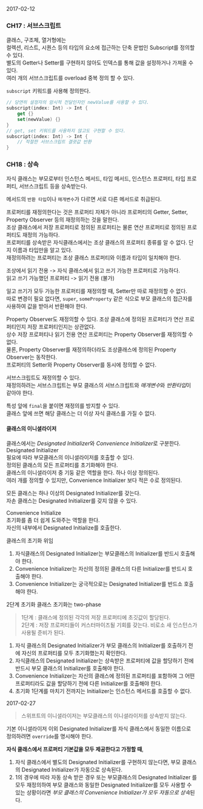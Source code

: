 2017-02-12

### CH17 : 서브스크립트

클래스, 구조체, 열거형에는  
컬렉션, 리스트, 시퀀스 등의 타입의 요소에 접근하는 단축 문법인 Subscript를 정의할 수 있다.  
별도의 Getter나 Setter를 구현하지 않아도 인덱스를 통해 값을 설정하거나 가져올 수 있다.  
여러 개의 서브스크립트를 overload 중복 정의 할 수 있다.

`subscript` 키워드를 사용해 정의한다.  

```swift
// 당연히 설정자의 암시적 전달인자인 newValue를 사용할 수 있다.
subscript(index: Int) -> Int {
    get {}
    set(newValue) {}
}
// get, set 키워드를 사용하지 않고도 구현할 수 있다.
subscript(index: Int) -> Int {
    // 적절한 서브스크립트 결괏값 반환
}
```

### CH18 : 상속

자식 클래스는 부모로부터 인스턴스 메서드, 타입 메서드, 인스턴스 프로퍼티, 타입 프로퍼티, 서브스크립트 등을 상속받는다.

메서드의 `반환 타입`이나 `매개변수`가 다르면 서로 다른 메서드로 취급된다.

프로퍼티를 재정의한다는 것은 프로퍼티 자체가 아니라 프로퍼티의 Getter, Setter, Property Observer 등의 재정의하는 것을 말한다.  
조상 클래스에서 저장 프로퍼티로 정의된 프로퍼티는 물론 연산 프로퍼티로 정의된 프로퍼티도 재정의 가능하다.  
프로퍼티를 상속받은 자식클래스에서는 조상 클래스의 프로퍼티 종류를 알 수 없다. 단지 이름과 타입만을 알고 있다.  
재정의하려는 프로퍼티는 조상 클래스 프로퍼티와 이름과 타입이 일치해야 한다.

조상에서 읽기 전용 -> 자식 클래스에서 읽고 쓰기 가능한 프로퍼티로 가능하다.  
읽고 쓰기 가능했던 프로퍼티 -> 읽기 전용 (불가)

일고 쓰기가 모두 가능한 프로퍼티를 재정의할 때, Setter만 따로 재정의할 수 없다.  
따로 변경이 필요 없다면, `super`, `someProperty` 같은 식으로 부모 클래스의 접근자를 사용하여 값을 받아서 반환해야 한다.

Property Observer도 재정의할 수 있다. 조상 클래스에 정의된 프로퍼티가 연산 프로퍼티인지 저장 프로퍼티인지는 상관없다.  
상수 저장 프로퍼티나 읽기 전용 연산 프로퍼티는 Property Observer를 재정의할 수 없다.  
물론, Property Observer를 재정의하더라도 조상클래스에 정의된 Property Observer는 동작한다.  
프로퍼티의 Setter와 Property Observer를 동시에 정의할 수 없다.

서브스크립트도 재정의할 수 있다.  
재정의하려는 서브스크립트는 부모 클래스의 서브스크립트와 *매개변수*와 *반환타입*이 같아야 한다.

특성 앞에 `final`을 붙이면 재정의를 방지할 수 있다.  
클래스 앞에 쓰면 해당 클래스는 더 이상 자식 클래스를 가질 수 없다.

#### 클래스의 이니셜라이저

클래스에서는 *Designated Initializer*와 *Convenience Initializer*로 구분한다.  
Designated Initializer  
필요에 따라 부모클래스의 이니셜라이저를 호출할 수 있다.  
정의된 클래스의 모든 프로퍼티를 초기화해야 한다.  
클래스의 이니셜라이저 중 기둥 같은 역할을 한다. 하나 이상 정의된다.  
여러 개를 정의할 수 있지만, Convenience Initializer 보다 적은 수로 정의된다.  

모든 클래스는 하나 이상의 Designated Initializer를 갖는다.  
자손 클래스는 Designated Initializer를 갖지 않을 수 있다.

Convenience Initialize  
초기화를 좀 더 쉽게 도와주는 역할을 한다.  
자신의 내부에서 Designated Initialize를 호출한다.  

클래스의 초기화 위임  

1. 자식클래스의 Designated Initializer는 부모클래스의 Initializer를 반드시 호출해야 한다.
2. Convenience Initializer는 자신의 정의된 클래스의 다른 Initializer를 반드시 호출해야 한다.
3. Convenience Initializer는 궁극적으로는 Designated Initializer를 반드소 호출해야 한다.

2단계 초기화
클래스 초기화는 two-phase  
> 1단계 : 클래스에 정의된 각각의 저장 프로퍼티에 초깃값이 할당된다.  
> 2단계 : 저장 프로퍼티들이 커스터마이즈될 기회를 갖는다. 비로소 새 인스턴스가 사용될 준비가 된다.

1. 자식 클래스의 Designated Initializer가 부모 클래스의 Initializer를 호출하기 전에 자신의 프로퍼티를 모두 초기화했는지 확인한다.
2. 자식클래스의 Designated Initializer는 상속받은 프로퍼티에 값을 할당하기 전에 반드시 부모 클래스의 Initializer를 호출해야 한다.
3. Convenience Initializer는 자신의 클래스에 정의된 프로퍼티를 포함하여 그 어떤 프로퍼티라도 값을 할당하기 전에 다른 Initializer를 호출해야 한다.
4. 초기화 1단계를 마치기 전까지는 Initializer는 인스턴스 메서드를 호출할 수 없다. 

2017-02-27

> 스위프트의 이니셜라이저는 부모클래스의 이니셜라이저를 상속받지 않는다.

기본 이니셜라이저 이외 Designated Initializer를 자식 클래스에서 동일한 이름으로 정의하려면 `override`를 명시해야 한다.

**자식 클래스에서 프로퍼티 기본값을 모두 제공한다고 가정할 때**,  

1. 자식 클래스에서 별도의 Designated Initializer를 구현하지 않는다면, 부모 클래스의 Designated Initializer가 자동으로 상속된다.  
2. 1의 경우에 따라 자동 상속 받은 경우 또는 부모클래스의 Designated Initializer 를 모두 재정의하여 부모 클래스와 동일한 Designated Initializer를 모두 사용할 수 있는 상황이라면 *부모 클래스의 Convenience Initializer가 모두 자동으로 상속*된다.




